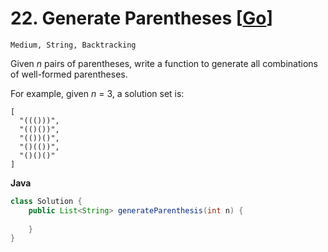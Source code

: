 # 22. Generate Parentheses [[Go](https://github.com/Apollo4634/LeetCode/tree/master/src/string/solution/ValidParentheses.java)]

```Medium, String, Backtracking```

Given *n* pairs of parentheses, write a function to generate all combinations of well-formed parentheses.

For example, given *n* = 3, a solution set is:

```
[
  "((()))",
  "(()())",
  "(())()",
  "()(())",
  "()()()"
]
```

**Java**
```java
class Solution {
    public List<String> generateParenthesis(int n) {
        
    }
}
```
